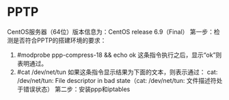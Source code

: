 <h1>PPTP</h1>

CentOS服务器（64位）版本信息为：CentOS release 6.9（Final）
第一步：检测是否符合PPTP的搭建环境的要求：
  1. #modprobe ppp-compress-18 && echo ok 
     这条指令执行之后，显示“ok”则表明通过。
  2. #cat /dev/net/tun
     如果这条指令显示结果为下面的文本，则表示通过：
     cat: /dev/net/tun: File descriptor in bad state（cat: /dev/net/tun: 文件描述符处于错误状态）
第二步：安装ppp和iptables
  